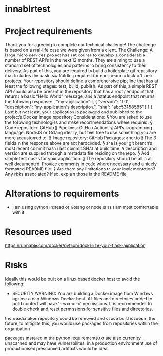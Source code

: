 # innablrtest
# Project requirements
Thank you for agreeing to complete our technical challenge! The challenge is based on a real-life case we were given from a client.  The Challenge:
A large micro services project has set course to develop a considerable number of REST API’s in the next 12 months. They are aiming to use a standard set of technologies and patterns to bring consistency to their delivery.
As part of this, you are required to build a boilerplate git repository that includes the basic scaffolding required for each team to kick off their projects.
Your repository should define a comprehensive pipeline that has at least the following stages: test, build, publish.
As part of this, a simple REST API should also be present in the repository that has a root / endpoint that returns a basic “Hello World” message, and a /status endpoint that returns the following response:
{
  "my-application": [
    {
      "version": "1.0",
      "description": "my-application's description.",
      "sha": "abc53458585"
    }
  ]
}
Last but not least, your application is packaged and published to the project’s Docker image repository.Considerations:
§  You are asked to use the following technologies and make recommendations where required:
§  Code repository: GitHub
§  Pipelines: GitHub Actions
§  API’s programming language: NodeJS or Golang ideally, but feel free to use something you are more accustomed to.
§  Image repository: GitHub Packages: ghcr.io
§  The 3 fields in the response above are not hardcoded.
§  sha is your git branch’s most recent commit hash (last commit SHA) at build time.
§  description and version are supplied through a metadata file residing on the repo.
§  Add simple test cases for your application.
§  The repository should be all in all well documented. Provide comments in code where necessary and a nicely formatted README file.
§  Are there any limitations to your implementation? Any risks associated? If so, explain those in the README file.

# Alterations to requirements
+ I am using python instead of Golang or node.js as I am most comfortable with it

# Resources used
https://runnable.com/docker/python/dockerize-your-flask-application


# Risks
Ideally this would be built on a linux based docker host to avoid the following:
+ SECURITY WARNING: You are building a Docker image from Windows against a non-Windows Docker host. All files and directories added to build context will have '-rwxr-xr-x' permissions. It is recommended to double check and reset permissions for sensitive files and directories.

the deadsnakes repository could be removed and cause build issues in the future, to mitigate this, you would use packages from repositories within the organisation

packages installed in the python requirements.txt are also currenlty unscanned and may have vulnerabilites, in a production environment use of productionised prescanned artifacts would be ideal